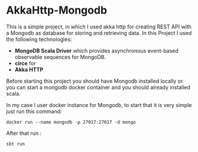 # AkkaHttp-Mongodb

This is a simple project, in which I used akka http for creating REST API with a Mongodb as database for storing and retrieving data.
In this Project I used the following technologies: 

- **MongoDB Scala Driver** which provides asynchronous event-based observable sequences for MongoDB.
- **circe** for 
- **Akka HTTP**


Before starting this project you should have Mongodb installed locally or you can start a mongodb docker container and you should already installed scala.

In my case I user docker instance for Mongodb, to start that it is very simple just run this command:

```docker run --name mongodb -p 27017:27017 -d mongo```

After that run :

```sbt run ```


